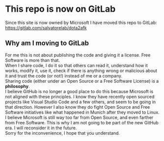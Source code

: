 # This repo is now on GitLab
Since this site is now owned by Microsoft I have moved this repo to GitLab: https://gitlab.com/salvatorelab/dota2afk  
## Why am I moving to GitLab
For me this is not about publishing the code and giving it a license. Free Software is more than that.  
When I share code, I do it so that others can read it, understand how it works, modify it, use it, check if there is anything wrong or malicious about it and trust the code (or not!) instead of me or a company.  
Sharing code (either under an Open Source or a Free Software License) is a **philosophy**.  
I believe GitHub is no longer a good place to do this because Microsoft is not aligned with these principles. I know they have recently open sourced projects like Visual Studio Code and a few others, and seem to be going in that direction. However I also know they do fight Open Source and Free Software initiatives like what happened in Munich after they moved to Linux.  
I believe Microsoft is still way too far from Open Source, and even farther from Free Software. This is why I am not going to be part of the new GitHub era. I will reconsider it in the future.  
Sorry for the inconvenience, I hope that you understand.  
